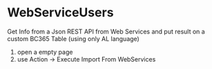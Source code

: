 # WebServiceUsers
Get Info from a Json REST API from Web Services and put result on a custom BC365 Table (using only AL language)
1. open a empty page
2. use Action -> Execute Import From WebServices
